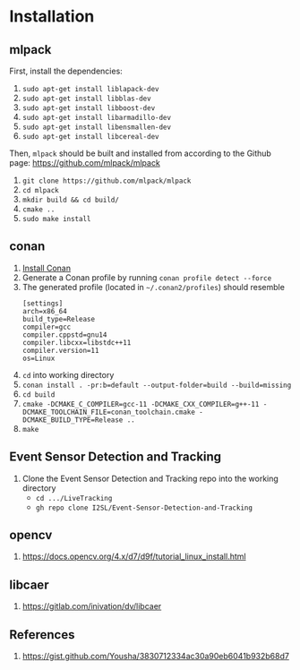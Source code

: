 # Installation
## mlpack
First, install the dependencies:
1. `sudo apt-get install liblapack-dev`
2. `sudo apt-get install libblas-dev`
3.  `sudo apt-get install libboost-dev`
4. `sudo apt-get install libarmadillo-dev`
5. `sudo apt-get install libensmallen-dev`
6. `sudo apt-get install libcereal-dev`

Then, `mlpack` should be built and installed from according to the Github page: https://github.com/mlpack/mlpack
1. `git clone https://github.com/mlpack/mlpack`
2. `cd mlpack`
3. `mkdir build && cd build/`
4. `cmake ..`
5. `sudo make install`

## conan
1. [Install Conan](https://docs.conan.io/2/installation.html)
2. Generate a Conan profile by running `conan profile detect --force`
3. The generated profile (located in `~/.conan2/profiles`) should resemble
   ```
   [settings]
   arch=x86_64
   build_type=Release
   compiler=gcc
   compiler.cppstd=gnu14
   compiler.libcxx=libstdc++11
   compiler.version=11
   os=Linux
   ```
4. `cd` into working directory
5. `conan install . -pr:b=default --output-folder=build --build=missing`
6. `cd build`
7. `cmake -DCMAKE_C_COMPILER=gcc-11 -DCMAKE_CXX_COMPILER=g++-11 -DCMAKE_TOOLCHAIN_FILE=conan_toolchain.cmake -DCMAKE_BUILD_TYPE=Release ..`
8. `make`

## Event Sensor Detection and Tracking
1. Clone the Event Sensor Detection and Tracking repo into the working directory
   * `cd .../LiveTracking`
   * `gh repo clone I2SL/Event-Sensor-Detection-and-Tracking`

## opencv
1. https://docs.opencv.org/4.x/d7/d9f/tutorial_linux_install.html

## libcaer
1. https://gitlab.com/inivation/dv/libcaer

## References
1. https://gist.github.com/Yousha/3830712334ac30a90eb6041b932b68d7